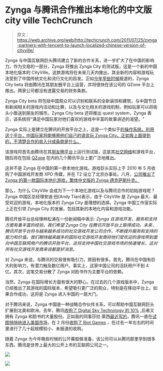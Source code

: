 # Zynga 与腾讯合作推出本地化的中文版 city ville TechCrunch

> 原文：<https://web.archive.org/web/http://techcrunch.com/2011/07/25/zynga-partners-with-tencent-to-launch-localized-chinese-version-of-cityville/>

Zynga 与中国互联网巨头腾讯建立了新的合作关系，进一步扩大了在中国的影响力。作为交易的一部分，Zynga 将推出 Zynga City 的测试版，这是一个新的中国本地化版本的 CityVille。这款游戏将在未来几天内推出，其全新的内容和游戏玩法受到了中国传统文化和流行文化的启发。正如[今年早些时候](https://web.archive.org/web/20230205014353/http://technode.com/2011/04/15/tencent-joins-force-with-zynga-to-bring-cityville-to-china/)报道的，Zynga City beta 将由腾讯在其朋友圈平台上运营，并将很快在该公司的 QZone 平台上推出。两家公司都没有透露交易的财务条款。

Zynga City beta 将包括中国观众可以识别和联系的全新装饰和建筑，与中国节日和新闻相关的游戏内活动和比赛，以及与文化相关的游戏机制，例如玩家可以将街头小贩送到朋友的城市。Zynga City beta 还将推出 quest system，Zynga 表示，该系统将“满足中国玩家对他们喜欢的游戏中丰富的故事讲述的渴望。"

Zynga 实际上是建立在腾讯的开放平台之上，这是一个类似于[的操作系统。利用这个平台，中国玩家将能够用他们自己的语言玩 Zynga City。正如我上面提到的，不清楚合作的收入分成条款是什么。](https://web.archive.org/web/20230205014353/http://thenextweb.com/asia/2011/05/17/tencent-launches-qq-open-platform-supports-third-party-developers/)

该游戏将首先由腾讯在其[朋友圈平台](https://web.archive.org/web/20230205014353/http://www.pengyou.com/)上运行测试版，这是其[社交网络](https://web.archive.org/web/20230205014353/http://www.gamelook.com/?p=508)和游戏平台，随后将在包括 [QZone](https://web.archive.org/web/20230205014353/http://qzone.qq.com/) 在内的几个腾讯平台上更广泛地推出。

这并不是 Zynga 在中国的第一款本地化游戏。游戏巨头实际上于 2010 年 5 月收购了中国游戏开发商 XPD 传媒，并在 T2 设立了北京办事处。八月，[公司推出了 Zynga 的第一款国际本地化游戏，繁体中文版的 Zynga 德克萨斯扑克。](https://web.archive.org/web/20230205014353/https://techcrunch.com/2010/08/17/zynga-launches-first-localized-game-debuts-chinese-version-of-texas-poker/)

那么，为什么 CityVille 会成为下一个本地化游戏以及与腾讯合作的初始游戏呢？Zynga 中国区总经理安迪·田(Andy Tian)表示，由于 CityVille 是 Zynga 最大、最受欢迎的游戏，本地化版本的 Zynga City 是理想的选择。Zynga 中国工作室实际上正在引领 Zynga City 的发展，包括其新的本地化内容和游戏功能。

腾讯开放平台总经理林松涛在一份新闻稿中表示: *Zynga 在游戏开发、服务和支持方面有着丰富的经验。我们希望 Zynga City 在腾讯开放平台上取得成功。未来，腾讯开放平台将与越来越多成功的社交游戏开发公司合作，不断提升服务和支持的能力和价值。我们期待越来越多的国际社交游戏开发商将他们受欢迎的游戏带到面向中国互联网用户的腾讯开放平台，这将支持中国社交游戏市场的快速增长，这对所有社交游戏开发商来说都是好消息。*

对 Zynga 来说，与腾讯的交易很有吸引力，原因有很多。首先，腾讯在中国有巨大的影响力，有潜力触及数亿用户。事实上，这家中国公司的活跃用户不到 4 亿。其次，这笔交易分散了 Zynga 对脸书作为主要平台的依赖。

当然，Zynga 在国际增长方面有很大的野心。在过去的几个游戏版本中，Zynga 已经推出了其游戏的国际版本，希望吸引更广泛的观众，特别是在移动平台上。如果合作成功，这将是 Zynga 进入中国的一扇大门。

对于腾讯来说，Zynga 中国是一种战略合作伙伴关系，可以帮助中国互联网巨头扩展到北美和欧洲。去年，腾讯[收购了 Digital Sky Technology 的 10%](https://web.archive.org/web/20230205014353/https://techcrunch.com/2010/04/12/chinas-tencent-invests-300-million-into-russian-facebook-and-zynga-backer-dst/) ,后者又拥有 Zynga 和脸书的大量股份。正如我的同事莎拉·莱西[最近写的](https://web.archive.org/web/20230205014353/https://techcrunch.com/2011/07/08/excited-about-zyngas-ipo-get-ready-for-koreas-nexon/)，腾讯一直在[试图悄悄地进入美国市场](https://web.archive.org/web/20230205014353/https://techcrunch.com/2010/06/20/what-valley-companies-should-know-about-tencent/)，在 2 月份[收购了 Riot Games](https://web.archive.org/web/20230205014353/https://techcrunch.com/2011/02/07/by-the-time-us-gaming-giants-figure-out-tencents-playbook-it-may-be-too-late/) ，在过去一年左右的时间里进行了几十起规模较小、未报道的收购。

随着 Zynga 为今年晚些时候的公开募股做准备，该公司可以从腾讯那里学到很多东西，腾讯是世界上最大的公开上市的互联网公司之一。

![](img/24cedef6dd630af1cab46264728beeed.png)

![](img/4a6e18b38ae70dbd1c198fb509b0f303.png)